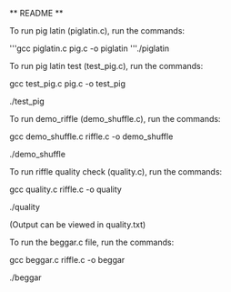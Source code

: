 \*\* README \*\*

  

To run pig latin (piglatin.c), run the commands:

'''gcc piglatin.c pig.c -o piglatin
'''./piglatin

  

To run pig latin test (test\_pig.c), run the commands:

gcc test\_pig.c pig.c -o test\_pig

./test\_pig

  

To run demo\_riffle (demo\_shuffle.c), run the commands:

gcc demo\_shuffle.c riffle.c -o demo\_shuffle

./demo\_shuffle

  

To run riffle quality check (quality.c), run the commands:

gcc quality.c riffle.c -o quality

./quality

(Output can be viewed in quality.txt)

  

To run the beggar.c file, run the commands:

gcc beggar.c riffle.c -o beggar

./beggar
